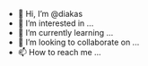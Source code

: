 - 👋 Hi, I’m @diakas
- 👀 I’m interested in ...
- 🌱 I’m currently learning ...
- 💞️ I’m looking to collaborate on ...
- 📫 How to reach me ...

<!---
diakas/diakas is a ✨ special ✨ repository because its `README.md` (this file) appears on your GitHub profile.
You can click the Preview link to take a look at your changes.
--->
